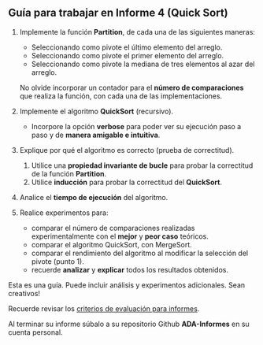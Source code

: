 ## Guía para trabajar en Informe 4 (Quick Sort)
1. Implemente la función **Partition**, de cada una de las siguientes maneras:
    - Seleccionando como pivote el último elemento del arreglo.
    - Seleccionando como pivote el primer elemento del arreglo.
    - Seleccionando como pivote la mediana de tres elementos al azar del arreglo.
    
    No olvide incorporar un contador para el **número de comparaciones** que realiza la función, con cada una de las implementaciones.

2. Implemente el algoritmo **QuickSort** (recursivo). 
    - Incorpore la opción **verbose** para poder ver su ejecución paso a paso y de **manera amigable e intuitiva**.

3. Explique por qué el algoritmo es correcto (prueba de correctitud). 
    1. Utilice una **propiedad invariante de bucle** para probar la correctitud de la función **Partition**.
    2. Utilice **inducción** para probar la correctitud del **QuickSort**.
   
4. Analice el **tiempo de ejecución** del algoritmo.

6. Realice experimentos para:
    - comparar el número de comparaciones realizadas experimentalmente con el **mejor** y **peor caso** teóricos.
    - comparar el algoritmo QuickSort, con MergeSort.
    - comparar el rendimiento del algoritmo al modificar la selección del pivote (punto 1).
    - recuerde **analizar** y **explicar** todos los resultados obtenidos.

Esta es una guía. Puede incluir análisis y experimentos adicionales. Sean creativos!

Recuerde revisar los [criterios de evaluación para informes](https://github.com/rilianx/ADA/blob/main/Gu%C3%ADas%20para%20Informes/CriteriosEvaluacion.md).

Al terminar su informe súbalo a su repositorio Github **ADA-Informes** en su cuenta personal.
